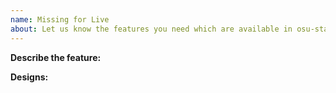```yaml
---
name: Missing for Live
about: Let us know the features you need which are available in osu-stable but not lazer
---
```


<!-- After you fill in all information, delete all comments in the issue -->

**Describe the feature:** <!-- Describe the missing game feature -->

**Designs:** <!-- Attach screenshots of how the feature is supposed to look like. For illustrative purpose only; final designs are usually re-imagined from scratch. -->
